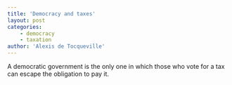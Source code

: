 ```yaml
---
title: 'Democracy and taxes'
layout: post
categories:
    - democracy
    - taxation
author: 'Alexis de Tocqueville'
---
```


A democratic government is the only one in which those who vote for a tax can escape the obligation to pay it.